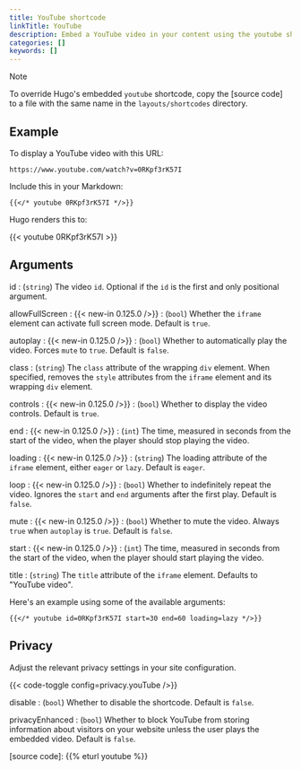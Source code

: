 ```yaml
---
title: YouTube shortcode
linkTitle: YouTube
description: Embed a YouTube video in your content using the youtube shortcode.
categories: []
keywords: []
---
```


> [!note]
> To override Hugo's embedded `youtube` shortcode, copy the [source code] to a file with the same name in the `layouts/shortcodes` directory.

## Example

To display a YouTube video with this URL:

```text
https://www.youtube.com/watch?v=0RKpf3rK57I
```

Include this in your Markdown:

```texts
{{</* youtube 0RKpf3rK57I */>}}
```

Hugo renders this to:

{{< youtube 0RKpf3rK57I >}}

## Arguments

id
: (`string`) The video `id`. Optional if the `id` is the first and only positional argument.

allowFullScreen
: {{< new-in 0.125.0 />}}
: (`bool`) Whether the `iframe` element can activate full screen mode. Default is `true`.

autoplay
: {{< new-in 0.125.0 />}}
: (`bool`) Whether to automatically play the video. Forces `mute` to `true`. Default is `false`.

class
: (`string`) The `class` attribute of the wrapping `div` element. When specified, removes the `style` attributes from the `iframe` element and its wrapping `div` element.

controls
: {{< new-in 0.125.0 />}}
: (`bool`) Whether to display the video controls. Default is `true`.

end
: {{< new-in 0.125.0 />}}
: (`int`) The time, measured in seconds from the start of the video, when the player should stop playing the video.

loading
: {{< new-in 0.125.0 />}}
: (`string`) The loading attribute of the `iframe` element, either `eager` or `lazy`. Default is `eager`.

loop
: {{< new-in 0.125.0 />}}
: (`bool`) Whether to indefinitely repeat the video. Ignores the `start` and `end` arguments after the first play. Default is `false`.

mute
: {{< new-in 0.125.0 />}}
: (`bool`) Whether to mute the video. Always `true` when `autoplay` is `true`. Default is `false`.

start
: {{< new-in 0.125.0 />}}
: (`int`) The time, measured in seconds from the start of the video, when the player should start playing the video.

title
: (`string`) The `title` attribute of the `iframe` element. Defaults to "YouTube video".

Here's an example using some of the available arguments:

```text
{{</* youtube id=0RKpf3rK57I start=30 end=60 loading=lazy */>}}
```

## Privacy

Adjust the relevant privacy settings in your site configuration.

{{< code-toggle config=privacy.youTube />}}

disable
: (`bool`) Whether to disable the shortcode. Default is `false`.

privacyEnhanced
: (`bool`) Whether to block YouTube from storing information about visitors on your website unless the user plays the embedded video. Default is `false`.

[source code]: {{% eturl youtube %}}
